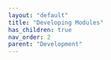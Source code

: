 ```yaml
---
layout: "default"
title: "Developing Modules"
has_children: true
nav_order: 2
parent: "Development"
---
```

